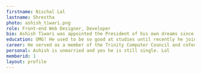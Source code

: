 ```yaml
---
firstname: Nischal Lal
lastname: Shrestha
photo: ashish_tiwari.png
role: Front-end Web Designer, Developer
bio: Ashish Tiwari was appointed the President of his own dreams since his birth. He has always visualized himself as a great leader inside out.
education: OMG! He used to be so good at studies until recently he joined NCIT. That was very unfortunate for him, but in the way that was a chance to meet some awesome people.
career: He served as a member of the Trinity Computer Council and cofounded The Poshan & Co in 2016. He is currently working with Sagar on something they haven't yet thought of. They are yet to name the thing.
personal: Ashish is unmarried and yes he is still single. Lol
memberid: 1
layout: profile
---
```

